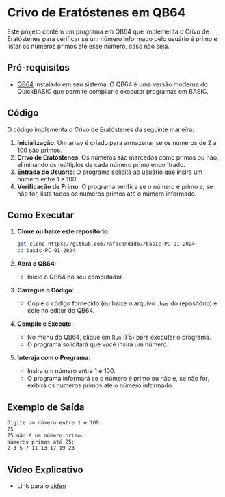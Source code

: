 # Crivo de Eratóstenes em QB64

Este projeto contém um programa em QB64 que implementa o Crivo de Eratóstenes para verificar se um número informado pelo usuário é primo e listar os números primos até esse número, caso não seja.

## Pré-requisitos

- [QB64](https://www.qb64.dev/) instalado em seu sistema. O QB64 é uma versão moderna do QuickBASIC que permite compilar e executar programas em BASIC.

## Código

O código implementa o Crivo de Eratóstenes da seguinte maneira:

1. **Inicialização**: Um array é criado para armazenar se os números de 2 a 100 são primos.
2. **Crivo de Eratóstenes**: Os números são marcados como primos ou não, eliminando os múltiplos de cada número primo encontrado.
3. **Entrada do Usuário**: O programa solicita ao usuário que insira um número entre 1 e 100.
4. **Verificação de Primo**: O programa verifica se o número é primo e, se não for, lista todos os números primos até o número informado.

## Como Executar

1. **Clone ou baixe este repositório**:
   ```bash
   git clone https://github.com/rafacandido7/basic-PC-01-2024
   cd basic-PC-01-2024
   ```

2. **Abra o QB64**:
   - Inicie o QB64 no seu computador.

3. **Carregue o Código**:
   - Copie o código fornecido (ou baixe o arquivo `.bas` do repositório) e cole no editor do QB64.

4. **Compile e Execute**:
   - No menu do QB64, clique em `Run` (F5) para executar o programa.
   - O programa solicitará que você insira um número.

5. **Interaja com o Programa**:
   - Insira um número entre 1 e 100.
   - O programa informará se o número é primo ou não e, se não for, exibirá os números primos até o número informado.

## Exemplo de Saída

``` bash
Digite um número entre 1 e 100:
25
25 não é um número primo.
Números primos até 25:
2 3 5 7 11 13 17 19 23
```


## Vídeo Explicativo

- Link para o [video](https://youtu.be/78vKqjiJbqw)
